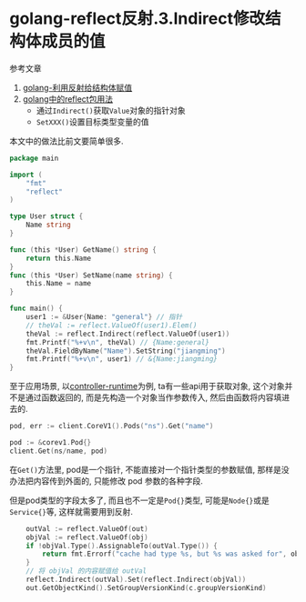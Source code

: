 # golang-reflect反射.3.Indirect修改结构体成员的值

参考文章

1. [golang-利用反射给结构体赋值](https://www.cnblogs.com/fwdqxl/p/7789162.html)
2. [golang中的reflect包用法](https://www.cnblogs.com/andyidea/p/6193606.html)
	- 通过`Indirect()`获取`Value`对象的指针对象
	- `SetXXX()`设置目标类型变量的值

本文中的做法比前文要简单很多.

```go
package main

import (
	"fmt"
	"reflect"
)

type User struct {
	Name string
}

func (this *User) GetName() string {
	return this.Name
}
func (this *User) SetName(name string) {
	this.Name = name
}

func main() {
	user1 := &User{Name: "general"} // 指针
	// theVal := reflect.ValueOf(user1).Elem()
	theVal := reflect.Indirect(reflect.ValueOf(user1))
	fmt.Printf("%+v\n", theVal) // {Name:general}
	theVal.FieldByName("Name").SetString("jiangming")
	fmt.Printf("%+v\n", user1) // &{Name:jiangming}
}
```

至于应用场景, 以[controller-runtime](https://github.com/kubernetes-sigs/controller-runtime)为例, ta有一些api用于获取对象, 这个对象并不是通过函数返回的, 而是先构造一个对象当作参数传入, 然后由函数将内容填进去的.

```go
pod, err := client.CoreV1().Pods("ns").Get("name")
```

```go
pod := &corev1.Pod{}
client.Get(ns/name, pod)
```

在`Get()`方法里, pod是一个指针, 不能直接对一个指针类型的参数赋值, 那样是没办法把内容传到外面的, 只能修改 pod 参数的各种字段.

但是pod类型的字段太多了, 而且也不一定是`Pod{}`类型, 可能是`Node{}`或是`Service{}`等, 这样就需要用到反射.

```go
	outVal := reflect.ValueOf(out)
	objVal := reflect.ValueOf(obj)
	if !objVal.Type().AssignableTo(outVal.Type()) {
		return fmt.Errorf("cache had type %s, but %s was asked for", objVal.Type(), outVal.Type())
	}
	// 将 objVal 的内容赋值给 outVal
	reflect.Indirect(outVal).Set(reflect.Indirect(objVal))
	out.GetObjectKind().SetGroupVersionKind(c.groupVersionKind)
```
